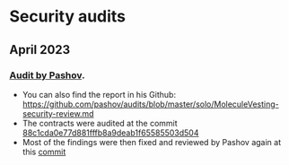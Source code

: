 # Security audits

## April 2023

### [Audit by Pashov](2023-04-pashov.md). 
- You can also find the report in his Github: https://github.com/pashov/audits/blob/master/solo/MoleculeVesting-security-review.md
- The contracts were audited at the commit [88c1cda0e77d881fffb8a9deab1f65585503d504](https://github.com/moleculeprotocol/token-vesting-contract/tree/88c1cda0e77d881fffb8a9deab1f65585503d504)
- Most of the findings were then fixed and reviewed by Pashov again at this [commit](https://github.com/moleculeprotocol/token-vesting-contract/commit/8f8f786d95ee8db1e3d3ae96e26a86b7e250de0f)
